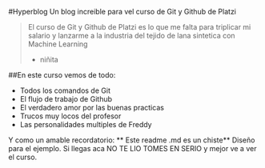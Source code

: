 #Hyperblog
Un blog increible para vel curso de Git y Github de Platzi
>El curso de Git y Github de Platzi es lo que me falta para triplicar mi salario y lanzarme a la industria del tejido de lana sintetica con Machine Learning
>- niñita 

##En este curso vemos de todo:

- Todos los comandos de Git
- El flujo de trabajo de Github
- El verdadero amor por las buenas practicas
- Trucos muy locos del profesor
- Las personalidades multiples de Freddy

Y como un amable recordatorio: ** Este readme .md  es un chiste** Diseño para el ejemplo. Si llegas aca NO TE LIO TOMES EN SERIO y mejor ve a ver el curso.

